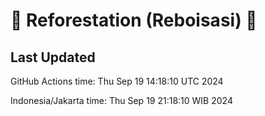 
# 🌳 Reforestation (Reboisasi) 🌲

## Last Updated

GitHub Actions time: Thu Sep 19 14:18:10 UTC 2024

Indonesia/Jakarta time: Thu Sep 19 21:18:10 WIB 2024
